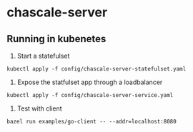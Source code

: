 # chascale-server


## Running in kubenetes
1. Start a statefulset

```
kubectl apply -f config/chascale-server-statefulset.yaml
```
1. Expose the statfulset app through a loadbalancer

```
kubectl apply -f config/chascale-server-service.yaml
```

1. Test with client 

```
bazel run examples/go-client -- --addr=localhost:8080
```
